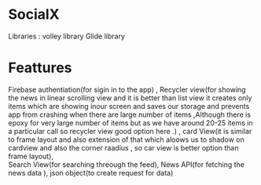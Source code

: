 # SocialX
Libraries :
volley library 
Glide library 
# Feattures 
 Firebase authentiation(for sigin in to the app) ,
 Recycler view(for showing the news in linear scrolling view and it is better than list view it creates only items which are showing inour screen and saves our storage and prevents app from crashing when there are large number of items ,Although there is epoxy for very large number of items but as we have around 20-25 items in a particular call so recycler view good option here .) , 
  card View(it is similar to frame layout and also extension of that which aloows us to shadow on cardview and also the corner raadius , so car view is better option than frame layout),  
 Search View(for searching threough the feed), 
 News API(for fetching the news data ), 
 json object(to create request for data) 


